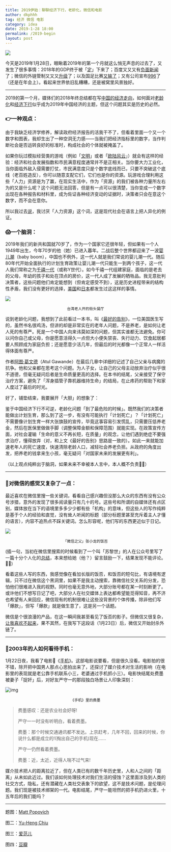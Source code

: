 ```yaml
---
title: 2019伊始：聊聊经济下行，老龄化，微信和电影
author: dkphhh
tag: 经济 微信 电影
category: idea
date: 2019-1-28 18:00
permalink: /2019-begin
layout: post
---
```


![](https://rolinbos.nl/portfolio/three_portfolio/img/portfolio/voorbeeld_1)

今天是2019年1月28日，眼瞅着2019年的第一个月就这么悄无声息的过去了，又发生了很多事情：2018年的GDP终于被「[定](http://www.qdaily.com/articles/60663.html)」下来了；百度又又又有[负面新闻](http://tech.sina.com.cn/i/2019-01-23/doc-ihqfskcn9654050.shtml)了；微信的外链管制又又又[升级](http://www.qdaily.com/articles/60707.html)了；以及国足比赛[又输了](https://sports.qq.com/a/20190125/000106.htm)；又有公司宣布[996](https://www.zhihu.com/question/309428750)了（还是在年会上）。看起来世界依旧乱糟糟，还是被窝里风景独好。

---

2019的第一个月，媒体们的2018年终总结都在写[中国的经济走向](http://www.qdaily.com/articles/60488.html)，如何面对[老龄化](http://www.qdaily.com/articles/59991.html)和[经济下行](http://www.qdaily.com/articles/60461.html)似乎成为2019年中国经济的主题，但这个问题其实是历史的必然。

### 👉一种观点：

由于我缺乏经济学修养，解读政府经济报告的活我干不了，但看着里面一个又一个数字和图表，我却生出了一种空洞无力感——当我们把经济指标里的数字，当作判断社会是否运转良好的标准时，构成社会的个体就被掩盖了。

如果你玩过模拟经营类的游戏（例如「[文明](https://zh.wikipedia.org/zh/%E6%96%87%E6%98%8E_(%E6%B8%B8%E6%88%8F))」或者「[欧陆风云](https://zh.wikipedia.org/wiki/%E6%AD%90%E9%99%B8%E9%A2%A8%E9%9B%B2IV)」）就会有这样的经验：经济和社会发展指数和市民满意程度通常并不是正相关。当你要大力工业化，当你面临外敌入侵需要打仗，市民满意度只是个数字底线而已，只要不突破这个底线（老百姓造反），你可以随意支配它们，它们也是你的资源。玩游戏合理利用这些「人力」资源是为了赢，在现实生活中，作为「资源」的我们被各种力量所左右为的又是什么呢？这个问题无法回答，但是有一点可以很清楚，当你变成一个数字出现在各种报告和材料里，成为佐证各种经济变动的证据时，决策者只会在意这个数字，而不会在意你。

所以我过去[说](./logic-of-efficiency)，我讨厌「人力资源」这个词，这是现代社会在语言上把人异化的例证。

### 😱一个脑洞：

2019年我们的新共和国就70岁了，作为一个国家它还很年轻，但如果有一个人1949年出生，今年70岁的他（她）已进入暮年。二战后整个世界都迎来了一波[婴儿潮](https://zh.wikipedia.org/wiki/%E5%AC%B0%E5%85%92%E6%BD%AE)（baby boom），中国也不例外，这一代人就是我们常说的婴儿潮一代。随后80年代开始全面执行的计划生育政策让婴儿潮一代只能生一到两个孩子，这一代人我们常称之为[千禧一代](https://zh.wikipedia.org/wiki/Y%E4%B8%96%E4%BB%A3)（或称Y世代）。如今千禧一代组建家庭，面临的是老去的父母，年幼的孩子和处在顶点的房价，这一代人成了发展的牺牲品。我无意批判决策者，这些问题他们肯定能想到（但肯定感受不到），这是历史进程带来的结构性矛盾，我们没有更好的选择，[美国](https://www.wsj.com/video/china/3CB15D29-F1BF-40EE-A55B-29C7CCF4D031.html)和[日本](https://zh.wikipedia.org/wiki/%E7%B6%93%E6%BF%9F%E6%97%A5%E6%9C%AC%E5%8C%96)都发生过这这样的事情。

![](https://images.unsplash.com/photo-1537963679519-3911d54deff6?ixlib=rb-1.2.1&ixid=eyJhcHBfaWQiOjEyMDd9)

<center><small>台湾老人开的街头餐厅</small></center>

说到老龄化问题，我想到了此前看过一本书，叫《[最好的告别](https://book.douban.com/subject/26576861/)》，一位美国医生写的，虽然书名很鸡汤，但讲的却是非常实在的老年人问题，不是养老，是如何让老人死的有尊严。死是一个中国人向来讳莫如深的问题，但其实谁都无法避免。你可以问你自己或父母，你是愿意活得久一点但大小便失禁丧、失行动力、饮食起居都要人照顾成为家庭负担；还是愿意少活几年，但最后的时光都像一个正常人一样活得体面有尊严。

作者[阿图·葛文德](https://zh.wikipedia.org/zh-hans/%E9%98%BF%E5%9B%BE%C2%B7%E8%91%9B%E6%96%87%E5%BE%B7)（Atul Gawande）在最后几章中详细的记述了自己父亲与病魔的抗争。他和父亲都在思考这个问题。为人子女，让自己的父母主动放弃治疗似乎很不道德，但毫无疑问后者是生命质量更高的选择。在本书的结尾，父亲接受了保守治疗方案，避免了「浑身插管子靠机器维持生命」的结局，在止疼药的帮助下和家人度过了最后的时光。

好了，铺垫结束，我要展开「大胆」的想象了：

鉴于中国经济下行不可逆，老龄化问题「到了最危险的时候」。既然我们的决策者能做出计划生育，那么到了这一步，有没有可能执行「计划死亡」？「计划死亡」不需要像计划生育一样大张旗鼓的宣传，毕竟这事容易引发慌乱，只需要压低养老金，然后在医保里做做手脚（调整保障金额和保障范围）就能实现。在政策宣传方面，对社会灌输「生命的意义不再长短，在质量」的观念，让他们遇到绝症不要强求治疗，懂得放弃（对，和上文《最好的告别》思路是一致的）。如此一来就能加速老年人的死亡速度，快速清除老龄人口，减轻社会养老负担。从政府的角度出发，把养老的钱拿来生小孩，毫无疑问「对国家未来的发展更有利」。

（以上观点纯粹出于脑洞，如果未来不幸被本人言中，本人概不负责🙅‍♀️）

---

### 🤔对微信的感觉又复杂了一点：

最近喜欢在微信里搜一些关键词，看看自己感兴趣但没那么大众的东西有没有公众号涉猎，意外的发现了很多阅读量只有几十的号。这些号和所谓的自媒体还有点区别，媒体放在当下的语境里多多少少都有些「机构」的意味，但这些人的写作纯粹是基于个人的经验和直觉，没有耸人听闻的标题（部分标题里甚至充斥着主人才懂的语言），内容不追热点不踩关键词。怎么形容呢，他们写的东西更近似于日记。

![](https://s3.ifanr.com/wp-content/uploads/2018/08/titu-3.jpg!720)

<center><small>「微信之父」张小龙的饭否</small></center>

(插一句，当初在微信里搜索的时候看到了一个叫「苏黎世」的人在公众号里写了一篇十分个人化的[总结](https://mp.weixin.qq.com/s/ogslnJGdoMxZGsjVN8AdUg)，本来想给她（他？）留言鼓励一下，结果发现不能评论。🤷‍♀️)

看着这些人写的东西，我感觉像在看加长版的饭否，和饭否的短句比，有语境有逻辑，只不过在微信这个黑洞里，如果不是我主动搜索，靠微信社交关系的分发，恐怕他们很难进入我的视野。同时也毫无意外地，大部分账号都在某一时刻断更了。或许他们不想写日记了吧，大部分人在社交媒体上表达都希望能觅得知音，再不济也希望有人来回应，微信现有的机制很难让这些没背景的个体传播，除非他们写「爆款」，但写「爆款」就是做生意了，这是另一个话题。

微信是个很浪漫的产品，在这一瞬间我甚至看见了饭否的影子。但微信又很复杂，[让我喜欢不起来](./10-wechat-ban-hyperlink)，果不其然，在我写下这段话（1月23日）后，微信又开始封杀外链了。

---

### 📱2003年的人如何看待手机：

1月22日夜，我看了电影🎥《[手机](https://movie.douban.com/subject/1308747/)》。这部电影说要看，但是很久没看。电影拍的很不错，除开把中国男人那点心思拍出来了，还探讨了媒介技术对生活的影响（在电影里的表现就是老公靠手机联系小三，老婆通过手机抓小三）。电影快结尾处费墨被妻子「捉奸」后，对好友严守一的那段独白场景让人印象深刻：

![img](https://img3.doubanio.com/view/photo/l/public/p2500078370.webp)

<center><small>《手机》里的费墨</small></center>

> 费墨感叹：还是农业社会好呀!
>
> 严守一一时没有听明白，看着费墨。
>
> 费墨：那个时候交通通讯都不发达。上京赶考，几年不回，回来的时候，你说什么都是成立的!(掏出自己的手机)现在……
>
> 严守一仍然看着费墨。
>
> 费墨：近，太近，近得人喘不过气来!

媒介技术把人的距离拉近了，但在人类已有的数千年历史里，人和人之间的「距离」从未如此近过。我们该如何处理技术对我们生活的侵蚀？这里面涉及到人类的社交方式，隐私，还有潜藏在人类社交表象下的欲望，这不是技术问题，是伦理问题。我们现是被技术绑架的一代。电影结尾，严守一能坦然的把手机扔进火里，十五年后的我们能吗？

---

题图：[Matt Popovich](https://unsplash.com/photos/-rNlq4IN_1k)

图二：[Yu-Heng Chiu](https://unsplash.com/photos/mRR6TCqS5Bk)

图三：[爱范儿](https://www.ifanr.com/1087723)

图四：[豆瓣](https://movie.douban.com/photos/photo/2500078370/)